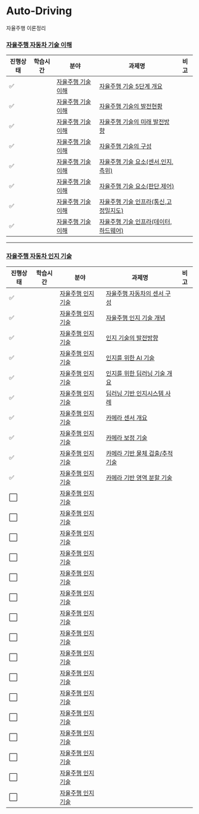 # Auto-Driving
자율주행 이론정리

### [자율주행 자동차 기술 이해](자율주행-자동차-기술-이해)

|진행상태|학습시간|분야|과제명|비고|
| ------ | ------ | ------ | ------ | ------ |
| :white_check_mark: || [자율주행 기술 이해](자율주행-자동차-기술-이해) | [자율주행 기술 5단계 개요](자율주행-자동차-기술-이해/자율주행-기술-5단계-개요/README.md) | |
| :white_check_mark: || [자율주행 기술 이해](자율주행-자동차-기술-이해) | [자율주행 기술의 발전현황](자율주행-자동차-기술-이해/자율주행-기술의-발전현황) | |
| :white_check_mark: || [자율주행 기술 이해](자율주행-자동차-기술-이해) | [자율주행 기술의 미래 발전방향](자율주행-자동차-기술-이해/자율주행-기술의-미래-발전방향) | |
| :white_check_mark: || [자율주행 기술 이해](자율주행-자동차-기술-이해) | [자율주행 기술의 구성](자율주행-자동차-기술-이해/자율주행-기술-구성) | |
| :white_check_mark: || [자율주행 기술 이해](자율주행-자동차-기술-이해) | [자율주행 기술 요소(센서,인지,측위)](자율주행-자동차-기술-이해/자율주행-기술의-요소/센서,인지,측위) | |
| :white_check_mark: || [자율주행 기술 이해](자율주행-자동차-기술-이해) | [자율주행 기술 요소(판단,제어)](자율주행-자동차-기술-이해/자율주행-기술의-요소/판단,제어) | |
| :white_check_mark: || [자율주행 기술 이해](자율주행-자동차-기술-이해) | [자율주행 기술 인프라(통신,고정밀지도)](자율주행-자동차-기술-이해/자율주행-기술의-인프라/통신,고정밀지도) | |
| :white_check_mark: || [자율주행 기술 이해](자율주행-자동차-기술-이해) | [자율주행 기술 인프라(데이터,하드웨어)](자율주행-자동차-기술-이해/자율주행-기술의-인프라/데이터,하드웨어) | |

---

### [자율주행 자동차 인지 기술](자율주행-자동차-인지-기술)

|진행상태|학습시간|분야|과제명|비고|
| ------ | ------ | ------ | ------ | ------ |
| :white_check_mark: || [자율주행 인지 기술](자율주행-자동차-인지-기술) | [자율주행 자동차의 센서 구성](자율주행-자동차-인지-기술/자율주행-자동차의-센서-구성) | |
| :white_check_mark: || [자율주행 인지 기술](자율주행-자동차-인지-기술) | [자율주행 인지 기술 개념](자율주행-자동차-인지-기술/자율주행-인지-기술-개념) | |
| :white_check_mark: || [자율주행 인지 기술](자율주행-자동차-인지-기술) | [인지 기술의 발전방향](자율주행-자동차-인지-기술/인지-기술의-발전방향) | |
| :white_check_mark: || [자율주행 인지 기술](자율주행-자동차-인지-기술) | [인지를 위한 AI 기술](자율주행-자동차-인지-기술/인지를-위한-AI-기술) | |
| :white_check_mark: || [자율주행 인지 기술](자율주행-자동차-인지-기술) | [인지를 위한 딥러닝 기술 개요](자율주행-자동차-인지-기술/인지를-위한-딥러닝-기술-개요) | |
| :white_check_mark: || [자율주행 인지 기술](자율주행-자동차-인지-기술) | [딥러닝 기반 인지시스템 사례](자율주행-자동차-인지-기술/딥러닝-기반-인지시스템-사례) | |
| :white_check_mark: || [자율주행 인지 기술](자율주행-자동차-인지-기술) | [카메라 센서 개요](자율주행-자동차-인지-기술/카메라-센서-개요) | |
| :white_check_mark: || [자율주행 인지 기술](자율주행-자동차-인지-기술) | [카메라 보정 기술](자율주행-자동차-인지-기술/카메라-캘리브레이션-기술) | |
| :white_check_mark: || [자율주행 인지 기술](자율주행-자동차-인지-기술) | [카메라 기반 물체 검출/추적 기술](자율주행-자동차-인지-기술/카메라-기반-물체-검출,추적-기술) | |
| :white_check_mark: || [자율주행 인지 기술](자율주행-자동차-인지-기술) | [카메라 기반 영역 분할 기술](자율주행-자동차-인지-기술/카메라-기반-영역-분할-기술) | |
| :white_large_square: || [자율주행 인지 기술](자율주행-자동차-인지-기술) | [](자율주행-자동차-인지-기술/) | |
| :white_large_square: || [자율주행 인지 기술](자율주행-자동차-인지-기술) | [](자율주행-자동차-인지-기술/) | |
| :white_large_square: || [자율주행 인지 기술](자율주행-자동차-인지-기술) | [](자율주행-자동차-인지-기술/) | |
| :white_large_square: || [자율주행 인지 기술](자율주행-자동차-인지-기술) | [](자율주행-자동차-인지-기술/) | |
| :white_large_square: || [자율주행 인지 기술](자율주행-자동차-인지-기술) | [](자율주행-자동차-인지-기술/) | |
| :white_large_square: || [자율주행 인지 기술](자율주행-자동차-인지-기술) | [](자율주행-자동차-인지-기술/) | |
| :white_large_square: || [자율주행 인지 기술](자율주행-자동차-인지-기술) | [](자율주행-자동차-인지-기술/) | |
| :white_large_square: || [자율주행 인지 기술](자율주행-자동차-인지-기술) | [](자율주행-자동차-인지-기술/) | |
| :white_large_square: || [자율주행 인지 기술](자율주행-자동차-인지-기술) | [](자율주행-자동차-인지-기술/) | |
| :white_large_square: || [자율주행 인지 기술](자율주행-자동차-인지-기술) | [](자율주행-자동차-인지-기술/) | |
| :white_large_square: || [자율주행 인지 기술](자율주행-자동차-인지-기술) | [](자율주행-자동차-인지-기술/) | |
| :white_large_square: || [자율주행 인지 기술](자율주행-자동차-인지-기술) | [](자율주행-자동차-인지-기술/) | |
| :white_large_square: || [자율주행 인지 기술](자율주행-자동차-인지-기술) | [](자율주행-자동차-인지-기술/) | |
| :white_large_square: || [자율주행 인지 기술](자율주행-자동차-인지-기술) | [](자율주행-자동차-인지-기술/) | |
| :white_large_square: || [자율주행 인지 기술](자율주행-자동차-인지-기술) | [](자율주행-자동차-인지-기술/) | |
| :white_large_square: || [자율주행 인지 기술](자율주행-자동차-인지-기술) | [](자율주행-자동차-인지-기술/) | |
